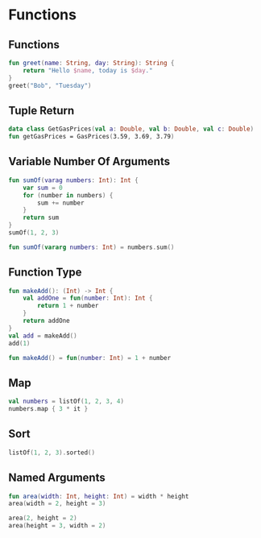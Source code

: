 # Functions

## Functions

```kotlin
fun greet(name: String, day: String): String {
	return "Hello $name, today is $day."
}
greet("Bob", "Tuesday")
```

## Tuple Return

```kotlin
data class GetGasPrices(val a: Double, val b: Double, val c: Double)
fun getGasPrices = GasPrices(3.59, 3.69, 3.79)
```

## Variable Number Of Arguments

```kotlin
fun sumOf(varag numbers: Int): Int {
	var sum = 0
	for (number in numbers) {
		sum += number
	}
	return sum
}
sumOf(1, 2, 3)

fun sumOf(vararg numbers: Int) = numbers.sum()
```

## Function Type

```kotlin
fun makeAdd(): (Int) -> Int {
	val addOne = fun(number: Int): Int {
		return 1 + number
	}
	return addOne
}
val add = makeAdd()
add(1)

fun makeAdd() = fun(number: Int) = 1 + number
```

## Map

```kotlin
val numbers = listOf(1, 2, 3, 4)
numbers.map { 3 * it }
```

## Sort

```kotlin
listOf(1, 2, 3).sorted()
```

## Named Arguments

```kotlin
fun area(width: Int, height: Int) = width * height
area(width = 2, height = 3)

area(2, height = 2)
area(height = 3, width = 2)
```